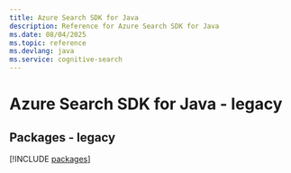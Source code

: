 ```yaml
---
title: Azure Search SDK for Java
description: Reference for Azure Search SDK for Java
ms.date: 08/04/2025
ms.topic: reference
ms.devlang: java
ms.service: cognitive-search
---
```

# Azure Search SDK for Java - legacy
## Packages - legacy
[!INCLUDE [packages](search-index.md)]